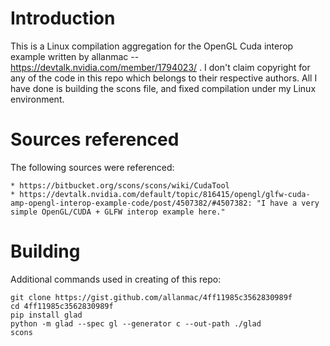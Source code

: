 # Introduction

This is a Linux compilation aggregation for the OpenGL Cuda interop example written by allanmac -- https://devtalk.nvidia.com/member/1794023/ . I don't claim copyright for any of the code in this repo which belongs to their respective authors. All I have done is building the scons file, and fixed compilation under my Linux environment.

# Sources referenced

The following sources were referenced:

    * https://bitbucket.org/scons/scons/wiki/CudaTool
    * https://devtalk.nvidia.com/default/topic/816415/opengl/glfw-cuda-amp-opengl-interop-example-code/post/4507382/#4507382: "I have a very simple OpenGL/CUDA + GLFW interop example here."
    
# Building

Additional commands used in creating of this repo:

    git clone https://gist.github.com/allanmac/4ff11985c3562830989f
    cd 4ff11985c3562830989f
    pip install glad
    python -m glad --spec gl --generator c --out-path ./glad
    scons
